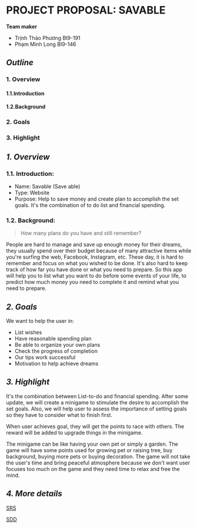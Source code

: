 ﻿# PROJECT PROPOSAL: SAVABLE

**Team maker**
- Trịnh Thảo Phương BI9-191
- Phạm Minh Long BI9-146

## *Outline*
### 1. Overview
#### 1.1.Introduction
#### 1.2.Background
### 2. Goals
### 3. Highlight

## *1. Overview*

### 1.1. Introduction:

- Name: Savable (Save able)
- Type: Website
- Purpose: Help to save money and create plan to accomplish the set goals. It's the combination of to do list and financial spending.

### 1.2. Background:

   > How many plans do you have and still remember?

 People are hard to manage and save up enough money for their dreams, they usually spend over their budget because of many attractive items while you're surfing the web, Facebook, Instagram, etc. These day, it is hard to remember and focus on what you wished to be done. It's also hard to keep track of how far you have done or what you need to prepare. So this app will help you to list what you want to do before some events of your life, to predict how much money you need to complete it and remind what you need to prepare.

## *2. Goals*
We want to help the user in: 
- List wishes
- Have reasonable spending plan
- Be able to organize your own plans
- Check the progress of completion
- Our tips work successful
- Motivation to help achieve dreams

## *3. Highlight*
It's the combination between List-to-do and financial spending. After some update, we will create a minigame to stimulate the desire to accomplish the set goals. Also, we will help user to assess the importance of setting goals so they have to consider what to finish first.

When user achieves goal, they will get the points to race with others. The reward will be added to upgrade things in the minigame.

The minigame can be like having your own pet or simply a garden. The game will have some points used for growing pet or raising tree, buy background, buying more pets or buying decoration. The game will not take the user's time and bring peaceful atmosphere because we don't want user focuses too much on the game and they need time to relax and free the mind.

## *4. More details*
[SRS](https://docs.google.com/document/d/1zf976bpD4C5w2o4mSwA80lXLF4GebSvy0ZG3kErm2Rs/edit?usp=sharing)

[SDD](https://drive.google.com/open?id=1QcThsMjnPbZoZCToEqPaTirzLAZTRvSbJgzELCZyZHA)